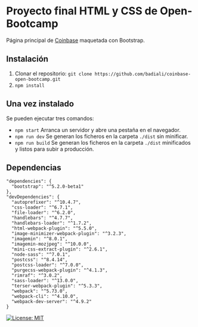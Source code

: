 # Proyecto final HTML y CSS de Open-Bootcamp
Página principal de [Coinbase](https://www.coinbase.com/) maquetada con Bootstrap.

## Instalación

1. Clonar el repositorio: `git clone https://github.com/badiali/coinbase-open-bootcamp.git`
2. `npm install`

## Una vez instalado

Se pueden ejecutar tres comandos:

- `npm start` Arranca un servidor y abre una pestaña en el navegador.
- `npm run dev` Se generan los ficheros en la carpeta `./dist` sin minificar.
- `npm run build` Se generan los ficheros en la carpeta `./dist` minificados y listos para subir a producción.

## Dependencias

```
"dependencies": {
  "bootstrap": "^5.2.0-beta1"
},
"devDependencies": {
  "autoprefixer": "^10.4.7",
  "css-loader": "^6.7.1",
  "file-loader": "^6.2.0",
  "handlebars": "^4.7.7",
  "handlebars-loader": "^1.7.2",
  "html-webpack-plugin": "^5.5.0",
  "image-minimizer-webpack-plugin": "^3.2.3",
  "imagemin": "^8.0.1",
  "imagemin-mozjpeg": "^10.0.0",
  "mini-css-extract-plugin": "^2.6.1",
  "node-sass": "^7.0.1",
  "postcss": "^8.4.14",
  "postcss-loader": "^7.0.0",
  "purgecss-webpack-plugin": "^4.1.3",
  "rimraf": "^3.0.2",
  "sass-loader": "^13.0.0",
  "terser-webpack-plugin": "^5.3.3",
  "webpack": "^5.73.0",
  "webpack-cli": "^4.10.0",
  "webpack-dev-server": "^4.9.2"
}
```

[![License: MIT](https://img.shields.io/badge/License-MIT-yellow.svg)](https://opensource.org/licenses/MIT)
